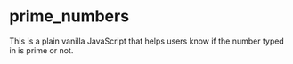 # prime_numbers
This is a plain vanilla JavaScript that  helps users know if the number typed in is prime or not.
